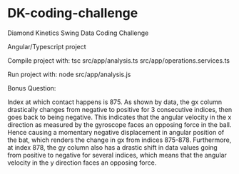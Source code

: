# DK-coding-challenge
Diamond Kinetics Swing Data Coding Challenge

Angular/Typescript project

Compile project with: tsc src/app/analysis.ts src/app/operations.services.ts

Run project with: node src/app/analysis.js


Bonus Question:

Index at which contact happens is 875. As shown by data, the gx column drastically changes from negative to positive for 3 consecutive indices,
then goes back to being negative. This indicates that the angular velocity in the x direction as measured by the gyroscope faces an opposing force in the ball.
Hence causing a momentary negative displacement in angular position of the bat, which renders the change in gx from indices 875-878.
Furthermore, at index 878, the gy column also has a drastic shift in data values going from positive to negative for several indices, 
which means that the angular velocity in the y direction faces an opposing force. 
